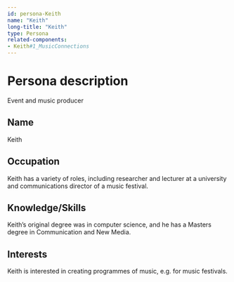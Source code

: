 ```yaml
---
id: persona-Keith
name: "Keith"
long-title: "Keith"
type: Persona
related-components:
- Keith#1_MusicConnections
---
```


# Persona description

Event and music producer

## Name

Keith

## Occupation

Keith has a variety of roles, including researcher and lecturer at a university and communications director of a music festival.

## Knowledge/Skills

Keith’s original degree was in computer science, and he has a Masters degree in Communication and New Media.

## Interests

Keith is interested in creating programmes of music, e.g. for music festivals.
